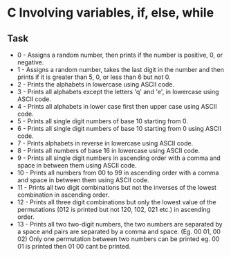 # C Involving variables, if, else, while

## Task 
- 0 - Assigns a random number, then prints if the number is positive, 0, or negative.
- 1 - Assigns a random number, takes the last digit in the number and then prints if it is greater than 5, 0, or less than 6 but not 0.
- 2 - Prints the alphabets in lowercase using ASCII code.
- 3 - Prints all alphabets except the letters 'q' and 'e', in lowercase using ASCII code.
- 4 - Prints all alphabets in lower case first then upper case using ASCII code.
- 5 - Prints all single digit numbers of base 10 starting from 0.
- 6 - Prints all single digit numbers of base 10 starting from 0 using ASCII code.
- 7 - Prints alphabets in reverse in lowercase using ASCII code.
- 8 - Prints all numbers of base 16 in lowercase using ASCII code.
- 9 - Prints all single digit numbers in ascending order with a comma and space in between them using ASCII code.
- 10 - Prints all numbers from 00 to 99 in ascending order with a comma and space in between them using ASCII code.
- 11 - Prints all two digit combinations but not the inverses of the lowest combination in ascending order.
- 12 - Prints all three digit combinations but only the lowest value of the permutations (012 is printed but not 120, 102, 021 etc.) in ascending order.
- 13 - Prints all two two-digit numbers, the two numbers are separated by a space and pairs are separated by a comma and space. (Eg. 00 01, 00 02) Only one permutation between two numbers can be printed eg. 00 01 is printed then 01 00 cant be printed. 
